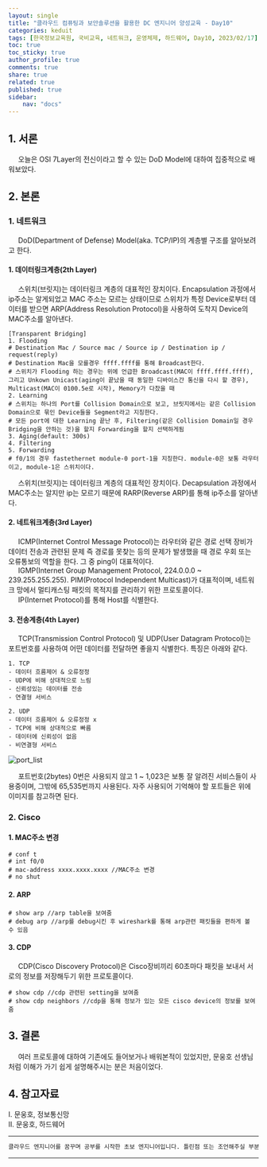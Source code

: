 ```yaml
---
layout: single
title: "클라우드 컴퓨팅과 보안솔루션을 활용한 DC 엔지니어 양성교육 - Day10"
categories: keduit
tags: [한국정보교육원, 국비교육, 네트워크, 운영체제, 하드웨어, Day10, 2023/02/17]
toc: true
toc_sticky: true
author_profile: true
comments: true
share: true
related: true
published: true
sidebar: 
    nav: "docs"
---
```


## 1. 서론  

&nbsp;&nbsp;&nbsp;&nbsp; 오늘은 OSI 7Layer의 전신이라고 할 수 있는 DoD Model에 대하여 집중적으로 배워보았다.

## 2. 본론  

### 1. 네트워크   

&nbsp;&nbsp;&nbsp;&nbsp; DoD(Department of Defense) Model(aka. TCP/IP)의 계층별 구조를 알아보려고 한다.

#### 1. 데이터링크계층(2th Layer)

&nbsp;&nbsp;&nbsp;&nbsp; 스위치(브릿지)는 데이터링크 계층의 대표적인 장치이다. Encapsulation 과정에서 ip주소는 알게되었고 MAC 주소는 모르는 상태이므로 스위치가 특정 Device로부터 데이터를 받으면 ARP(Address Resolution Protocol)을 사용하여 도착지 Device의 MAC주소를 알아낸다.

```
[Transparent Bridging]
1. Flooding
# Destination Mac / Source mac / Source ip / Destination ip / request(reply)
# Destination Mac을 모를경우 ffff.ffff를 통해 Broadcast한다.
# 스위치가 Flooding 하는 경우는 위에 언급한 Broadcast(MAC이 ffff.ffff.ffff), 그리고 Unkown Unicast(aging이 끝났을 때 동일한 디바이스간 통신을 다시 할 경우), Multicast(MAC이 0100.5e로 시작), Memory가 다찼을 때
2. Learning
# 스위치는 하나의 Port를 Collision Domain으로 보고, 브릿지에서는 같은 Collision Domain으로 묶인 Device들을 Segment라고 지칭한다.
# 모든 port에 대한 Learning 끝난 후, Filtering(같은 Collision Domain일 경우 Bridging을 안하는 것)을 할지 Forwarding을 할지 선택하게됨
3. Aging(default: 300s)
4. Filtering
5. Forwarding
# f0/1의 경우 fastethernet module-0 port-1을 지칭한다. module-0은 보통 라우터이고, module-1은 스위치이다.
```

&nbsp;&nbsp;&nbsp;&nbsp; 스위치(브릿지)는 데이터링크 계층의 대표적인 장치이다. Decapsulation 과정에서 MAC주소는 알지만 ip는 모르기 때문에 RARP(Reverse ARP)를 통해 ip주소를 알아낸다.

#### 2. 네트워크계층(3rd Layer)

&nbsp;&nbsp;&nbsp;&nbsp; ICMP(Internet Control Message Protocol)는 라우터와 같은 경로 선택 장비가 데이터 전송과 관련된 문제 즉 경로를 못찾는 등의 문제가 발생했을 때 경로 우회 또는 오류통보의 역할을 한다. 그 중 ping이 대표적이다.   
&nbsp;&nbsp;&nbsp;&nbsp; IGMP(Internet Group Management Protocol, 224.0.0.0 ~ 239.255.255.255). PIM(Protocol Independent Multicast)가 대표적이며, 네트워크 망에서 멀티캐스팅 패킷의 목적지를 관리하기 위한 프로토콜이다.   
&nbsp;&nbsp;&nbsp;&nbsp; IP(Internet Protocol)를 통해 Host를 식별한다.

#### 3. 전송계층(4th Layer)

&nbsp;&nbsp;&nbsp;&nbsp; TCP(Transmission Control Protocol) 및 UDP(User Datagram Protocol)는 포트번호를 사용하여 어떤 데이터를 전달하면 좋을지 식별한다. 특징은 아래와 같다.

```
1. TCP
- 데이터 흐름제어 & 오류정정
- UDP에 비해 상대적으로 느림
- 신뢰성있는 데이터를 전송
- 연결형 서비스

2. UDP
- 데이터 흐름제어 & 오류정정 x
- TCP에 비해 상대적으로 빠름
- 데이터에 신뢰성이 없음
- 비연결형 서비스
```

![port_list](https://user-images.githubusercontent.com/124491456/219556983-3ecfcf9d-ba99-4a03-be51-d847586c0527.png)

&nbsp;&nbsp;&nbsp;&nbsp; 포트번호(2bytes) 0번은 사용되지 않고 1 ~ 1,023은 보통 잘 알려진 서비스들이 사용중이며, 그밖에 65,535번까지 사용된다. 자주 사용되어 기억해야 할 포트들은 위에 이미지를 참고하면 된다.

### 2. Cisco   

#### 1. MAC주소 변경

```
# conf t
# int f0/0
# mac-address xxxx.xxxx.xxxx //MAC주소 변경
# no shut
```

#### 2. ARP

```
# show arp //arp table을 보여줌
# debug arp //arp를 debug시킨 후 wireshark를 통해 arp관련 패킷들을 편하게 볼 수 있음
```

#### 3. CDP

&nbsp;&nbsp;&nbsp;&nbsp; CDP(Cisco Discovery Protocol)은 Cisco장비끼리 60초마다 패킷을 보내서 서로의 정보를 저장해두기 위한 프로토콜이다.

```
# show cdp //cdp 관련된 setting을 보여줌
# show cdp neighbors //cdp을 통해 정보가 있는 모든 cisco device의 정보를 보여줌
```

## 3. 결론  

&nbsp;&nbsp;&nbsp;&nbsp; 여러 프로토콜에 대하여 기존에도 들어보거나 배워본적이 있었지만, 문웅호 선생님처럼 이해가 가기 쉽게 설명해주시는 분은 처음이었다.

## 4. 참고자료  

Ⅰ. 문웅호, 정보통신망   
Ⅱ. 문웅호, 하드웨어

---

```bash
클라우드 엔지니어를 꿈꾸며 공부를 시작한 초보 엔지니어입니다. 틀린점 또는 조언해주실 부분이 있으시면 친절하게 댓글 부탁드립니다. 방문해 주셔서 감사합니다 :)
```

---
